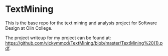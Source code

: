 # TextMining

This is the base repo for the text mining and analysis project for Software Design at Olin College.

The project writeup for my project can be found at: https://github.com/vickymmcd/TextMining/blob/master/TextMining%20(1).pdf.
